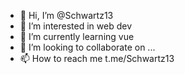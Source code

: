 - 👋 Hi, I’m @Schwartz13
- 👀 I’m interested in web dev
- 🌱 I’m currently learning vue
- 💞️ I’m looking to collaborate on ...
- 📫 How to reach me t.me/Schwartz13

<!---
Schwartz13/Schwartz13 is a ✨ special ✨ repository because its `README.md` (this file) appears on your GitHub profile.
You can click the Preview link to take a look at your changes.
--->
